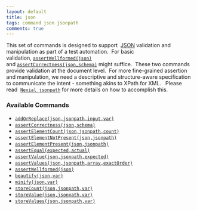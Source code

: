 ```yaml
---
layout: default
title: json
tags: command json jsonpath
comments: true
---
```



This set of commands is designed to support 
<a href="http://www.json.org/" class="external-link" target="_nexial_link">JSON</a> validation and manipulation 
as part of a test automation.  For basic validation, [`assertWellformed(json)`](assertCorrectness(json,schema)) 
and [`assertCorrectness(json,schema)`](assertCorrectness(json,schema)) might suffice.  These two commands provide 
validation at the document level.  For more fine-grained assertion and manipulation, we need a descriptive and 
structure-aware specification to communicate the intent - something akins to XPath for XML.   Please read 
[`Nexial jsonpath`](../../jsonpath/index) for more details on how to accomplish this.


### Available Commands
- [`addOrReplace(json,jsonpath,input,var)`](addOrReplace(json,jsonpath,input,var))
- [`assertCorrectness(json,schema)`](assertCorrectness(json,schema))
- [`assertElementCount(json,jsonpath,count)`](assertElementCount(json,jsonpath,count))
- [`assertElementNotPresent(json,jsonpath)`](assertElementNotPresent(json,jsonpath))
- [`assertElementPresent(json,jsonpath)`](assertElementPresent(json,jsonpath))
- [`assertEqual(expected,actual)`](assertEqual(expected,actual))
- [`assertValue(json,jsonpath,expected)`](assertValue(json,jsonpath,expected))
- [`assertValues(json,jsonpath,array,exactOrder)`](assertValues(json,jsonpath,array,exactOrder))
- [`assertWellformed(json)`](assertWellformed(json))
- [`beautify(json,var)`](beautify(json,var))
- [`minify(json,var)`](minify(json,var))
- [`storeCount(json,jsonpath,var)`](storeCount(json,jsonpath,var))
- [`storeValue(json,jsonpath,var)`](storeValue(json,jsonpath,var))
- [`storeValues(json,jsonpath,var)`](storeValues(json,jsonpath,var))